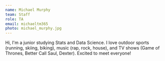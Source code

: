 ```yaml
---
name: Michael Murphy
team: Staff
role: TA
email: michaeltm365
photo: michael_murphy.jpg
---
```


Hi, I'm a junior studying Stats and Data Science. I love outdoor sports (running, skiing, biking), music (rap, rock, house), and TV shows (Game of Thrones, Better Call Saul, Dexter). Excited to meet everyone!